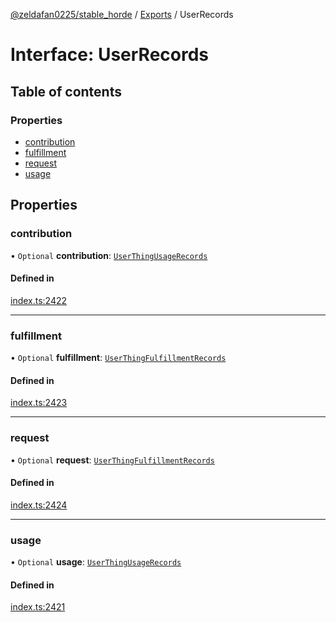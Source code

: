 [@zeldafan0225/stable_horde](../README.md) / [Exports](../modules.md) / UserRecords

# Interface: UserRecords

## Table of contents

### Properties

- [contribution](UserRecords.md#contribution)
- [fulfillment](UserRecords.md#fulfillment)
- [request](UserRecords.md#request)
- [usage](UserRecords.md#usage)

## Properties

### contribution

• `Optional` **contribution**: [`UserThingUsageRecords`](UserThingUsageRecords.md)

#### Defined in

[index.ts:2422](https://github.com/ZeldaFan0225/stable_horde/blob/ca96654/index.ts#L2422)

___

### fulfillment

• `Optional` **fulfillment**: [`UserThingFulfillmentRecords`](UserThingFulfillmentRecords.md)

#### Defined in

[index.ts:2423](https://github.com/ZeldaFan0225/stable_horde/blob/ca96654/index.ts#L2423)

___

### request

• `Optional` **request**: [`UserThingFulfillmentRecords`](UserThingFulfillmentRecords.md)

#### Defined in

[index.ts:2424](https://github.com/ZeldaFan0225/stable_horde/blob/ca96654/index.ts#L2424)

___

### usage

• `Optional` **usage**: [`UserThingUsageRecords`](UserThingUsageRecords.md)

#### Defined in

[index.ts:2421](https://github.com/ZeldaFan0225/stable_horde/blob/ca96654/index.ts#L2421)
